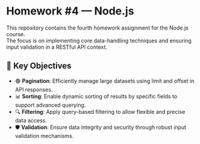 # Homework #4 — Node.js

This repository contains the fourth homework assignment for the Node.js course.  
The focus is on implementing core data-handling techniques and ensuring input validation in a RESTful API context.

## 🔧 Key Objectives

- 🟢 **Pagination**: Efficiently manage large datasets using limit and offset in API responses.
- 📊 **Sorting**: Enable dynamic sorting of results by specific fields to support advanced querying.
- 🔍 **Filtering**: Apply query-based filtering to allow flexible and precise data access.
- 🛡️ **Validation**: Ensure data integrity and security through robust input validation mechanisms.